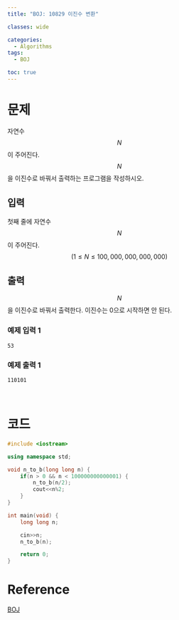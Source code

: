 ```yaml
---
title: "BOJ: 10829 이진수 변환"

classes: wide

categories:
  - Algorithms
tags:
  - BOJ

toc: true
---
```


# 문제

자연수 $$N$$이 주어진다. $$N$$을 이진수로 바꿔서 출력하는 프로그램을 작성하시오.

## 입력

첫째 줄에 자연수 $$N$$이 주어진다. $$(1 \leq N \leq 100,000,000,000,000)$$

## 출력

$$N$$을 이진수로 바꿔서 출력한다. 이진수는 0으로 시작하면 안 된다.

### 예제 입력 1

```shell
53
```

### 예제 출력 1

```shell
110101
```

<br/>

# 코드

```cpp
#include <iostream>

using namespace std;

void n_to_b(long long n) {
    if(n > 0 && n < 100000000000001) {
        n_to_b(n/2);
        cout<<n%2;
    }
}

int main(void) {
    long long n;

    cin>>n;
    n_to_b(n);

    return 0;
}
```

# Reference

[BOJ](https://www.acmicpc.net/problem/10829)
